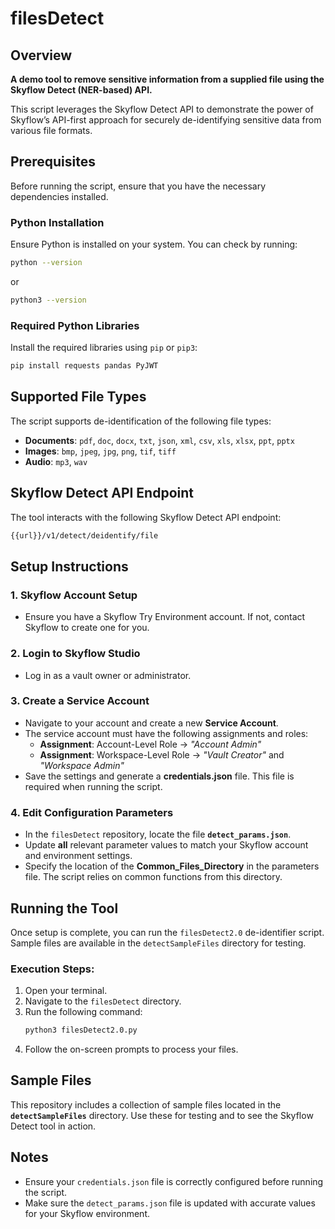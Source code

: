 # filesDetect

## Overview
**A demo tool to remove sensitive information from a supplied file using the Skyflow Detect (NER-based) API.**

This script leverages the Skyflow Detect API to demonstrate the power of Skyflow’s API-first approach for securely de-identifying sensitive data from various file formats.

## Prerequisites
Before running the script, ensure that you have the necessary dependencies installed.

### Python Installation
Ensure Python is installed on your system. You can check by running:
```sh
python --version
```
or
```sh
python3 --version
```

### Required Python Libraries
Install the required libraries using `pip` or `pip3`:
```sh
pip install requests pandas PyJWT
```

## Supported File Types
The script supports de-identification of the following file types:

- **Documents**: `pdf`, `doc`, `docx`, `txt`, `json`, `xml`, `csv`, `xls`, `xlsx`, `ppt`, `pptx`
- **Images**: `bmp`, `jpeg`, `jpg`, `png`, `tif`, `tiff`
- **Audio**: `mp3`, `wav`

## Skyflow Detect API Endpoint
The tool interacts with the following Skyflow Detect API endpoint:
```sh
{{url}}/v1/detect/deidentify/file
```

## Setup Instructions

### 1. Skyflow Account Setup
- Ensure you have a Skyflow Try Environment account. If not, contact Skyflow to create one for you.

### 2. Login to Skyflow Studio
- Log in as a vault owner or administrator.

### 3. Create a Service Account
- Navigate to your account and create a new **Service Account**.
- The service account must have the following assignments and roles:
  - **Assignment**: Account-Level Role → _"Account Admin"_
  - **Assignment**: Workspace-Level Role → _"Vault Creator"_ and _"Workspace Admin"_
- Save the settings and generate a **credentials.json** file. This file is required when running the script.

### 4. Edit Configuration Parameters
- In the `filesDetect` repository, locate the file **`detect_params.json`**.
- Update **all** relevant parameter values to match your Skyflow account and environment settings.
- Specify the location of the **Common_Files_Directory** in the parameters file. The script relies on common functions from this directory.

## Running the Tool
Once setup is complete, you can run the `filesDetect2.0` de-identifier script. Sample files are available in the `detectSampleFiles` directory for testing.

### Execution Steps:
1. Open your terminal.
2. Navigate to the `filesDetect` directory.
3. Run the following command:
   ```sh
   python3 filesDetect2.0.py
   ```
4. Follow the on-screen prompts to process your files.

## Sample Files
This repository includes a collection of sample files located in the **`detectSampleFiles`** directory. Use these for testing and to see the Skyflow Detect tool in action.

## Notes
- Ensure your `credentials.json` file is correctly configured before running the script.
- Make sure the `detect_params.json` file is updated with accurate values for your Skyflow environment.

